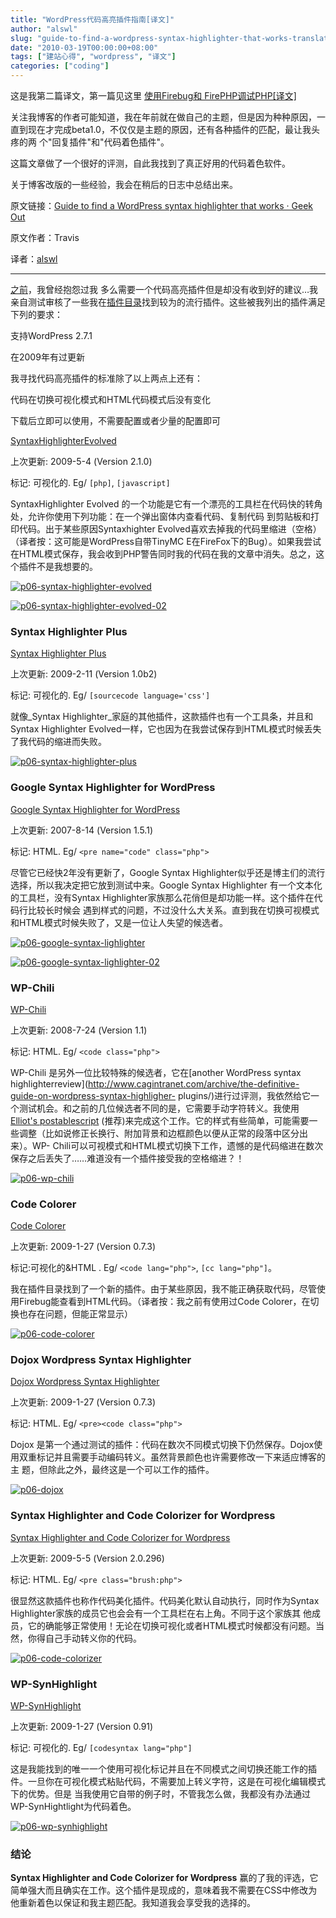 ```yaml
---
title: "WordPress代码高亮插件指南[译文]"
author: "alswl"
slug: "guide-to-find-a-wordpress-syntax-highlighter-that-works-translation"
date: "2010-03-19T00:00:00+08:00"
tags: ["建站心得", "wordpress", "译文"]
categories: ["coding"]
---
```


这是我第二篇译文，第一篇见这里 [使用Firebug和 FirePHP调试PHP[译文]](http://log4d.com/2010/03/use-firebug-and-firephp-debugging-php)

关注我博客的作者可能知道，我在年前就在做自己的主题，但是因为种种原因，一直到现在才完成beta1.0，不仅仅是主题的原因，还有各种插件的匹配，最让我头疼的两
个"回复插件"和"代码着色插件"。

这篇文章做了一个很好的评测，自此我找到了真正好用的代码着色软件。

关于博客改版的一些经验，我会在稍后的日志中总结出来。

原文链接：[Guide to find a WordPress syntax highlighter that works · Geek Out](http://geekout.travislin.com/guide-to-find-a-wordpress-syntax-highlighter-that-works/)

原文作者：Travis

译者：[alswl](http://log4d.com)

----

[之前](http://www.travislin.com/2009/05/autonomy-of-syntax-highlighter/)，我曾经抱怨过我
多么需要一个代码高亮插件但是却没有收到好的建议…我亲自测试审核了一些我在[插件目录](http://wordpress.org/extend/plugins/)找到较为的流行插件。这些被我列出的插件满足下列的要求：

支持WordPress 2.7.1

在2009年有过更新

我寻找代码高亮插件的标准除了以上两点上还有：

代码在切换可视化模式和HTML代码模式后没有变化

下载后立即可以使用，不需要配置或者少量的配置即可

[SyntaxHighlighterEvolved](http://wordpress.org/extend/plugins/syntaxhighlighter/)

上次更新: 2009-5-4 (Version 2.1.0)

标记: 可视化的. Eg/ `[php]`, `[javascript]`

SyntaxHighlighter Evolved 的一个功能是它有一个漂亮的工具栏在代码快的转角处，允许你使用下列功能：在一个弹出窗体内查看代码、复制代码
到剪贴板和打印代码。出于某些原因Syntaxhighter Evolved喜欢去掉我的代码里缩进（空格）（译者按：这可能是WordPress自带TinyMC
E在FireFox下的Bug）。如果我尝试在HTML模式保存，我会收到PHP警告同时我的代码在我的文章中消失。总之，这个插件不是我想要的。

[![p06-syntax-highlighter-evolved](http://www.travislin.com/wp-content/uploads/2009/05/p06-syntax-highlighter-evolved-300x269.gif)](http://www.travislin.com/wp-content/uploads/2009/05/p06-syntax-highlighter-evolved.gif)

[![p06-syntax-highlighter-evolved-02](http://www.travislin.com/wp-content/uploads/2009/05/p06-syntax-highlighter-evolved-02-300x157.gif)](http://www.travislin.com/wp-content/uploads/2009/05/p06-syntax-highlighter-evolved-02.gif)

### Syntax Highlighter Plus

[Syntax Highlighter Plus](http://wordpress.org/extend/plugins/syntaxhighlighter-plus/)

上次更新: 2009-2-11 (Version 1.0b2)

标记: 可视化的. Eg/ `[sourcecode language='css']`

就像_Syntax Highlighter_家庭的其他插件，这款插件也有一个工具条，并且和Syntax Highlighter
Evolved一样，它也因为在我尝试保存到HTML模式时候丢失了我代码的缩进而失败。

[![p06-syntax-highlighter-plus](http://www.travislin.com/wp-content/uploads/2009/05/p06-syntax-highlighter-plus-287x300.gif)](http://www.travislin.com/wp-content/uploads/2009/05/p06-syntax-highlighter-plus.gif)

### Google Syntax Highlighter for WordPress

[Google Syntax Highlighter for WordPress](http://wordpress.org/extend/plugins/google-syntax-highlighter/)

上次更新: 2007-8-14 (Version 1.5.1)

标记: HTML. Eg/ `<pre name="code" class="php">`

尽管它已经快2年没有更新了，Google Syntax Highlighter似乎还是博主们的流行选择，所以我决定把它放到测试中来。Google
Syntax Highlighter 有一个文本化的工具栏，没有Syntax Highlighter家族那么花俏但是却功能一样。这个插件在代码行比较长时候会
遇到样式的问题，不过没什么大关系。直到我在切换可视模式和HTML模式时候失败了，又是一位让人失望的候选者。

[![p06-google-syntax-lighlighter](http://www.travislin.com/wp-content/uploads/2009/05/p06-google-syntax-lighlighter-275x300.gif)](http://www.travislin.com/wp-content/uploads/2009/05/p06-google-syntax-lighlighter.gif)

[![p06-google-syntax-lighlighter-02](http://www.travislin.com/wp-content/uploads/2009/05/p06-google-syntax-lighlighter-02-300x162.gif)](http://www.travislin.com/wp-content/uploads/2009/05/p06-google-syntax-lighlighter-02.gif)

### WP-Chili

[WP-Chili](http://wordpress.org/extend/plugins/wp-chili/)

上次更新: 2008-7-24 (Version 1.1)

标记: HTML. Eg/ `<code class="php">`

WP-Chili 是另外一位比较特殊的候选者，它在[another WordPress syntax highlighterreview](http://www.cagintranet.com/archive/the-definitive-guide-on-wordpress-syntax-highligher- plugins/)进行过评测，我依然给它一个测试机会。和之前的几位候选者不同的是，它需要手动字符转义。我使用[Elliot's postablescript](http://www.elliotswan.com/postable/)
(推荐)来完成这个工作。它的样式有些简单，可能需要一些调整（比如说修正长换行、附加背景和边框颜色以便从正常的段落中区分出来）。WP-
Chili可以可视模式和HTML模式切换下工作，遗憾的是代码缩进在数次保存之后丢失了……难道没有一个插件接受我的空格缩进？！

[![p06-wp-chili](https://4ocf5n.dijingchao.com/upload_dropbox/201612/404.png)](http://www.travislin.com/wp-content/uploads/2009/05/p06-wp-chili.gif)

### Code Colorer

[Code Colorer](http://wordpress.org/extend/plugins/codecolorer/)

上次更新: 2009-1-27 (Version 0.7.3)

标记:可视化的&HTML . Eg/ `<code lang="php">`, `[cc lang="php"]`。

我在插件目录找到了一个新的插件。由于某些原因，我不能正确获取代码，尽管使用Firebug能查看到HTML代码。（译者按：我之前有使用过Code
Colorer，在切换也存在问题，但能正常显示）

[![p06-code-colorer](https://4ocf5n.dijingchao.com/upload_dropbox/201612/404.png)](http://www.travislin.com/wp-content/uploads/2009/05/p06-code-colorer.gif)

### Dojox Wordpress Syntax Highlighter

[Dojox Wordpress Syntax Highlighter](http://wordpress.org/extend/plugins/wp-dojox-syntax-highlighter/)

上次更新: 2009-1-27 (Version 0.7.3)

标记: HTML. Eg/ `<pre><code class="php">`

Dojox 是第一个通过测试的插件：代码在数次不同模式切换下仍然保存。Dojox使用双重标记并且需要手动编码转义。虽然背景颜色也许需要修改一下来适应博客的主
题，但除此之外，最终这是一个可以工作的插件。

[![p06-dojox](https://4ocf5n.dijingchao.com/upload_dropbox/201612/404.png)](http://www.travislin.com/wp-content/uploads/2009/05/p06-dojox.gif)

### Syntax Highlighter and Code Colorizer for Wordpress

[Syntax Highlighter and Code Colorizer for Wordpress](http://wordpress.org/extend/plugins/syntax-highlighter-and-code-prettifier/)

上次更新: 2009-5-5 (Version 2.0.296)

标记: HTML. Eg/ `<pre class="brush:php">`

很显然这款插件也称作代码美化插件。代码美化默认自动执行，同时作为Syntax Highlighter家族的成员它也会会有一个工具栏在右上角。不同于这个家族其
他成员，它的确能够正常使用！无论在切换可视化或者HTML模式时候都没有问题。当然，你得自己手动转义你的代码。

[![p06-code-colorizer](https://4ocf5n.dijingchao.com/upload_dropbox/201612/404.png)](http://www.travislin.com/wp-content/uploads/2009/05/p06-code-colorizer.gif)

### WP-SynHighlight

[WP-SynHighlight](http://wordpress.org/extend/plugins/wp-synhighlight/)

上次更新: 2009-1-27 (Version 0.91)

标记: 可视化的. Eg/ `[codesyntax lang="php"]`

这是我能找到的唯一一个使用可视化标记并且在不同模式之间切换还能工作的插件。一旦你在可视化模式粘贴代码，不需要加上转义字符，这是在可视化编辑模式下的优势。但是
当我使用它自带的例子时，不管我怎么做，我都没有办法通过WP-SynHightlight为代码着色。

[![p06-wp-synhighlight](https://4ocf5n.dijingchao.com/upload_dropbox/201612/404.png)](http://www.travislin.com/wp-content/uploads/2009/05/p06-wp-synhighlight.gif)

### 结论

**Syntax Highlighter and Code Colorizer for Wordpress** 
赢的了我的评选，它简单强大而且确实在工作。这个插件是现成的，意味着我不需要在CSS中修改为他重新着色以保证和我主题匹配。我知道我会享受我的选择的。

